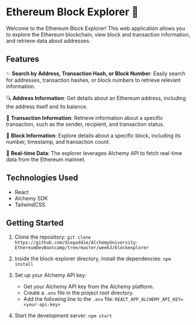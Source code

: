 # Ethereum Block Explorer 🚀

Welcome to the Ethereum Block Explorer! This web application allows you to explore the Ethereum blockchain, view block and transaction information, and retrieve data about addresses.

## Features

✨ **Search by Address, Transaction Hash, or Block Number**: Easily search for addresses, transaction hashes, or block numbers to retrieve relevant information.

🔍 **Address Information**: Get details about an Ethereum address, including the address itself and its balance.

🔗 **Transaction Information**: Retrieve information about a specific transaction, such as the sender, recipient, and transaction status.

🧱 **Block Information**: Explore details about a specific block, including its number, timestamp, and transaction count.

🔄 **Real-time Data**: The explorer leverages Alchemy API to fetch real-time data from the Ethereum mainnet.

## Technologies Used

- React
- Alchemy SDK
- TailwindCSS

## Getting Started
1. Clone the repository:
```git clone https://github.com/diegoddie/AlchemyUniversity-EthereumDevBootcamp/tree/master/week3/blockexplorer```

2. Inside the block-explorer directory, install the dependencies:
```npm install```

3. Set up your Alchemy API key:
   - Get your Alchemy API key from the Alchemy platform.
   - Create a `.env` file in the project root directory.
   - Add the following line to the `.env` file:
    ```REACT_APP_ALCHEMY_API_KEY=<your-api-key>```

4. Start the development server:
```npm start```